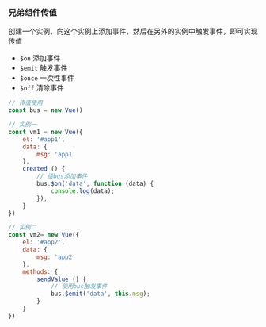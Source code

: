 ### 兄弟组件传值

创建一个实例，向这个实例上添加事件，然后在另外的实例中触发事件，即可实现传值

-   `$on` 添加事件
-   `$emit` 触发事件
-   `$once` 一次性事件
-   `$off` 清除事件

```javascript
// 传值使用
const bus = new Vue()

// 实例一
const vm1 = new Vue({
    el: '#app1',
    data: {
        msg: 'app1'
    },
    created () {
        // 给bus添加事件
        bus.$on('data', function (data) {
            console.log(data);
        });
    }
})

// 实例二
const vm2= new Vue({
    el: '#app2',
    data: {
        msg: 'app2'
    },
    methods: {
        sendValue () {
            // 使用bus触发事件
            bus.$emit('data', this.msg);
        }
    }
})
```

